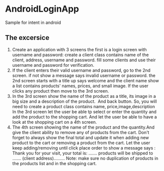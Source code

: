 # AndroidLoginApp
Sample for intent in android

## The excersice

1. Create an application with 3 screens
the first is a login screen with username and password: create a client class contains name of the client, address, username and password. fill some clients and use their username and password for verification.
2. If the client enters their valid username and password, go to the 2nd screen. if not show a message says invalid username or password.
the 2nd screen starts with a title up says welcome and the client name
show a list contains products' names, prices, and small image.
If the user clicks any product then move to the 3rd screen.
3. In the 3rd screen show the name of the product as a title, its image in a big size and a description of the product. 
And back button.
So, you will need to create a product class contains name, price,image,description
In the 3rd screen let the user be able tp select or enter the quantity and add the product to the shopping cart.
And let the user be able to have a look at the shopping cart on a 4th screen.
4. The 4th screen showing the name of the product and the quantity.And give the client ability to remove any of products from the cart.
Don't forget to always show the final total and update it when adding new product to the cart or removing a product from the cart.
Let the user keep adding/removing until click place order to show a message says :
Thank you for your visit, your total is: ....... products will be shipped to ....... (client address).........
Note: make sure no duplication of products in the products list and in the shopping cart.
